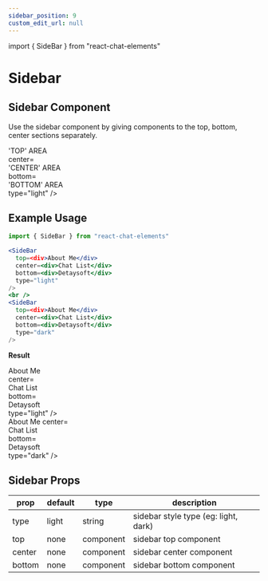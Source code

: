 ```yaml
---
sidebar_position: 9
custom_edit_url: null
---
```

import { SideBar } from "react-chat-elements"

# Sidebar

## Sidebar Component

Use the sidebar component by giving components to the top, bottom, center sections separately.

<div style={{ color:"black", margin:"50px 0px"}}>
  <SideBar
    top=<div>'TOP' AREA</div>
    center=<div>'CENTER' AREA</div>
    bottom=<div>'BOTTOM' AREA</div>
    type="light"
  />
</div>

## Example Usage

```jsx
import { SideBar } from "react-chat-elements"

<SideBar
  top=<div>About Me</div>
  center=<div>Chat List</div>
  bottom=<div>Detaysoft</div>
  type="light"
/>
<br />
<SideBar
  top=<div>About Me</div>
  center=<div>Chat List</div>
  bottom=<div>Detaysoft</div>
  type="dark"
/>
```

**Result**

<div style={{ color:"black"}}>
  <SideBar
    top=<div>About Me</div>
    center=<div>Chat List</div>
    bottom=<div>Detaysoft</div>
    type="light"
  />
  <br />
  <SideBar
    top=<div>About Me</div>
    center=<div>Chat List</div>
    bottom=<div>Detaysoft</div>
    type="dark"
  />
</div>

## Sidebar Props

| prop   | default | type      | description                          |
| ------ | ------- | --------- | ------------------------------------ |
| type   | light   | string    | sidebar style type (eg: light, dark) |
| top    | none    | component | sidebar top component                |
| center | none    | component | sidebar center component             |
| bottom | none    | component | sidebar bottom component             |